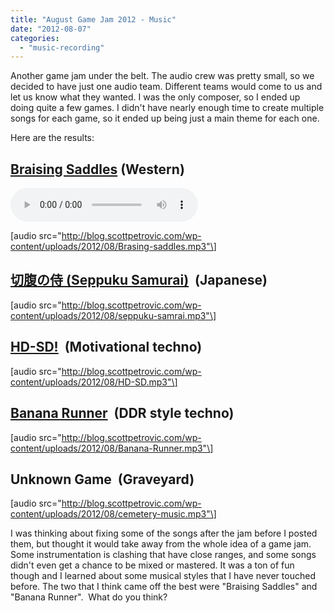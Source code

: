 ```yaml
---
title: "August Game Jam 2012 - Music"
date: "2012-08-07"
categories: 
  - "music-recording"
---
```


Another game jam under the belt. The audio crew was pretty small, so we decided to have just one audio team. Different teams would come to us and let us know what they wanted. I was the only composer, so I ended up doing quite a few games. I didn't have nearly enough time to create multiple songs for each game, so it ended up being just a main theme for each one.

Here are the results:

## [Braising Saddles](http://www.stlgamejam.com/braising-saddles-needs-game/) (Western)

<audio controls>
  <source src="http://blog.scottpetrovic.com/wp-content/uploads/2012/08/Brasing-saddles.mp3" type="audio/mpeg">
  Your browser does not support the audio tag.
</audio>

\[audio src="http://blog.scottpetrovic.com/wp-content/uploads/2012/08/Brasing-saddles.mp3"\]

## [切腹の侍 (Seppuku Samurai)](http://www.stlgamejam.com/%E5%88%87%E8%85%B9%E3%81%AE%E4%BE%8D-seppuku-saurai/)  (Japanese)

\[audio src="http://blog.scottpetrovic.com/wp-content/uploads/2012/08/seppuku-samrai.mp3"\]

## [HD-SD!](http://www.stlgamejam.com/hdsd/)  (Motivational techno)

\[audio src="http://blog.scottpetrovic.com/wp-content/uploads/2012/08/HD-SD.mp3"\]

## [Banana Runner](http://www.stlgamejam.com/banana-runner/)  (DDR style techno)

\[audio src="http://blog.scottpetrovic.com/wp-content/uploads/2012/08/Banana-Runner.mp3"\]

## Unknown Game  (Graveyard)

\[audio src="http://blog.scottpetrovic.com/wp-content/uploads/2012/08/cemetery-music.mp3"\]

I was thinking about fixing some of the songs after the jam before I posted them, but thought it would take away from the whole idea of a game jam. Some instrumentation is clashing that have close ranges, and some songs didn't even get a chance to be mixed or mastered. It was a ton of fun though and I learned about some musical styles that I have never touched before. The two that I think came off the best were "Braising Saddles" and "Banana Runner".  What do you think?

